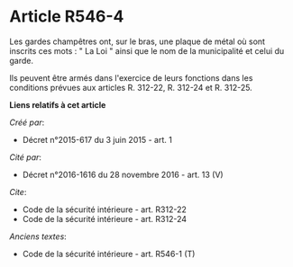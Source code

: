 # Article R546-4

Les gardes champêtres ont, sur le bras, une plaque de métal où sont inscrits ces mots : " La Loi " ainsi que le nom de la
municipalité et celui du garde. 

Ils peuvent être armés dans l'exercice de leurs fonctions dans les conditions prévues aux articles R. 312-22, R. 312-24 et R.
312-25.

**Liens relatifs à cet article**

_Créé par_:

  - Décret n°2015-617 du 3 juin 2015 - art. 1

_Cité par_:

  - Décret n°2016-1616 du 28 novembre 2016 - art. 13 (V)

_Cite_:

  - Code de la sécurité intérieure - art. R312-22
  - Code de la sécurité intérieure - art. R312-24

_Anciens textes_:

  - Code de la sécurité intérieure - art. R546-1 (T)
